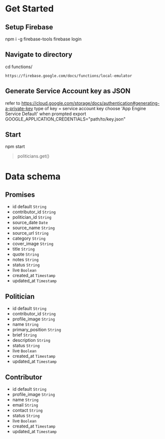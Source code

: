 # Get Started

## Setup Firebase

npm i -g firebase-tools
firebase login

## Navigate to directory

cd functions/

`https://firebase.google.com/docs/functions/local-emulator`

## Generate Service Account key as JSON

refer to https://cloud.google.com/storage/docs/authentication#generating-a-private-key
type of key = service account key
choose 'App Engine Service Default' when prompted
export GOOGLE_APPLICATION_CREDENTIALS="path/to/key.json"

## Start

npm start

> politicians.get()

# Data schema

## Promises

* id default `String`
* contributor_id `String`
* politician_id `String`
* source_date `Date`
* source_name `String`
* source_url `String`
* category `String`
* cover_image `String`
* title `String`
* quote `String`
* notes `String`
* status `String`
* live `Boolean`
* created_at `Timestamp`
* updated_at `Timestamp`

## Politician

* id default `String`
* contributor_id `String`
* profile_image `String`
* name `String`
* primary_position `String`
* brief `String`
* description `String`
* status `String`
* live `Boolean`
* created_at `Timestamp`
* updated_at `Timestamp`

## Contributor

* id default `String`
* profile_image `String`
* name `String`
* email `String`
* contact `String`
* status `String`
* live `Boolean`
* created_at `Timestamp`
* updated_at `Timestamp`
